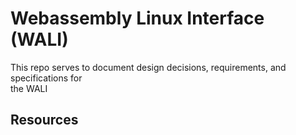 # Webassembly Linux Interface (WALI)

This repo serves to document design decisions, requirements, and specifications for                  
the WALI

## Resources


